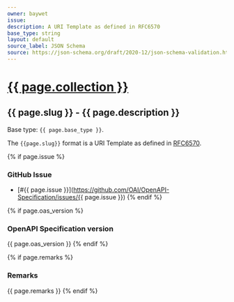 ```yaml
---
owner: baywet
issue:
description: A URI Template as defined in RFC6570
base_type: string
layout: default
source_label: JSON Schema
source: https://json-schema.org/draft/2020-12/json-schema-validation.html#name-uri-template
---
```


# <a href="..">{{ page.collection }}</a>

## {{ page.slug }} - {{ page.description }}

Base type: `{{ page.base_type }}`.

The `{{page.slug}}` format is a URI Template as defined in [RFC6570](https://www.rfc-editor.org/rfc/rfc6570).

{% if page.issue %}
### GitHub Issue

* [#{{ page.issue }}](https://github.com/OAI/OpenAPI-Specification/issues/{{ page.issue }})
{% endif %}

{% if page.oas_version %}
### OpenAPI Specification version

{{ page.oas_version }}
{% endif %}

{% if page.remarks %}
### Remarks

{{ page.remarks }}
{% endif %}
